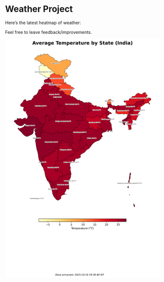 # Weather Project

Here’s the latest heatmap of weather:

Feel free to leave feedback/improvements.

![India Heatmap](docs/assets/india_heatmap.png?v=F0FA8A)

